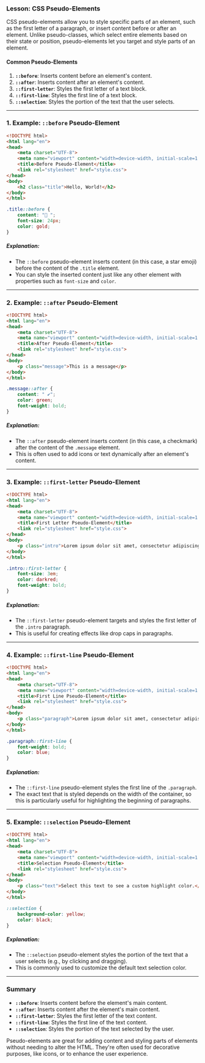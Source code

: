 ### Lesson: CSS Pseudo-Elements

CSS pseudo-elements allow you to style specific parts of an element, such as the first letter of a paragraph, or insert content before or after an element. Unlike pseudo-classes, which select entire elements based on their state or position, pseudo-elements let you target and style parts of an element.

#### **Common Pseudo-Elements**

1. **`::before`**: Inserts content before an element's content.
2. **`::after`**: Inserts content after an element's content.
3. **`::first-letter`**: Styles the first letter of a text block.
4. **`::first-line`**: Styles the first line of a text block.
5. **`::selection`**: Styles the portion of the text that the user selects.

---

### **1. Example: `::before` Pseudo-Element**

```html
<!DOCTYPE html>
<html lang="en">
<head>
    <meta charset="UTF-8">
    <meta name="viewport" content="width=device-width, initial-scale=1.0">
    <title>Before Pseudo-Element</title>
    <link rel="stylesheet" href="style.css">
</head>
<body>
    <h2 class="title">Hello, World!</h2>
</body>
</html>
```

```css
.title::before {
    content: "🌟 ";
    font-size: 24px;
    color: gold;
}
```

##### **Explanation:**
- The `::before` pseudo-element inserts content (in this case, a star emoji) before the content of the `.title` element. 
- You can style the inserted content just like any other element with properties such as `font-size` and `color`.

---

### **2. Example: `::after` Pseudo-Element**

```html
<!DOCTYPE html>
<html lang="en">
<head>
    <meta charset="UTF-8">
    <meta name="viewport" content="width=device-width, initial-scale=1.0">
    <title>After Pseudo-Element</title>
    <link rel="stylesheet" href="style.css">
</head>
<body>
    <p class="message">This is a message</p>
</body>
</html>
```

```css
.message::after {
    content: " ✔";
    color: green;
    font-weight: bold;
}
```

##### **Explanation:**
- The `::after` pseudo-element inserts content (in this case, a checkmark) after the content of the `.message` element.
- This is often used to add icons or text dynamically after an element's content.

---

### **3. Example: `::first-letter` Pseudo-Element**

```html
<!DOCTYPE html>
<html lang="en">
<head>
    <meta charset="UTF-8">
    <meta name="viewport" content="width=device-width, initial-scale=1.0">
    <title>First Letter Pseudo-Element</title>
    <link rel="stylesheet" href="style.css">
</head>
<body>
    <p class="intro">Lorem ipsum dolor sit amet, consectetur adipiscing elit.</p>
</body>
</html>
```

```css
.intro::first-letter {
    font-size: 3em;
    color: darkred;
    font-weight: bold;
}
```

##### **Explanation:**
- The `::first-letter` pseudo-element targets and styles the first letter of the `.intro` paragraph. 
- This is useful for creating effects like drop caps in paragraphs.

---

### **4. Example: `::first-line` Pseudo-Element**

```html
<!DOCTYPE html>
<html lang="en">
<head>
    <meta charset="UTF-8">
    <meta name="viewport" content="width=device-width, initial-scale=1.0">
    <title>First Line Pseudo-Element</title>
    <link rel="stylesheet" href="style.css">
</head>
<body>
    <p class="paragraph">Lorem ipsum dolor sit amet, consectetur adipiscing elit. Vivamus lacinia odio vitae vestibulum vestibulum. Cras venenatis euismod malesuada.</p>
</body>
</html>
```

```css
.paragraph::first-line {
    font-weight: bold;
    color: blue;
}
```

##### **Explanation:**
- The `::first-line` pseudo-element styles the first line of the `.paragraph`. 
- The exact text that is styled depends on the width of the container, so this is particularly useful for highlighting the beginning of paragraphs.

---

### **5. Example: `::selection` Pseudo-Element**

```html
<!DOCTYPE html>
<html lang="en">
<head>
    <meta charset="UTF-8">
    <meta name="viewport" content="width=device-width, initial-scale=1.0">
    <title>Selection Pseudo-Element</title>
    <link rel="stylesheet" href="style.css">
</head>
<body>
    <p class="text">Select this text to see a custom highlight color.</p>
</body>
</html>
```

```css
::selection {
    background-color: yellow;
    color: black;
}
```

##### **Explanation:**
- The `::selection` pseudo-element styles the portion of the text that a user selects (e.g., by clicking and dragging). 
- This is commonly used to customize the default text selection color.

---

### **Summary**
- **`::before`**: Inserts content before the element's main content.
- **`::after`**: Inserts content after the element's main content.
- **`::first-letter`**: Styles the first letter of the text content.
- **`::first-line`**: Styles the first line of the text content.
- **`::selection`**: Styles the portion of the text selected by the user.

Pseudo-elements are great for adding content and styling parts of elements without needing to alter the HTML. They're often used for decorative purposes, like icons, or to enhance the user experience.